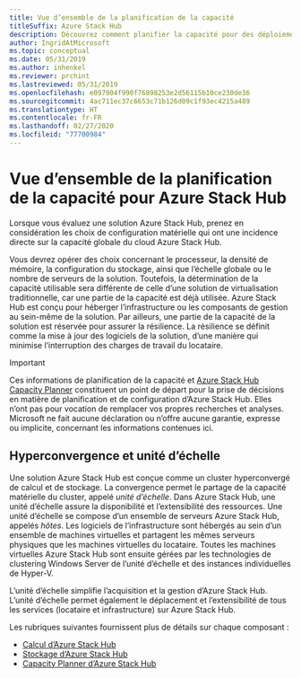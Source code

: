 ```yaml
---
title: Vue d’ensemble de la planification de la capacité
titleSuffix: Azure Stack Hub
description: Découvrez comment planifier la capacité pour des déploiements Azure Stack Hub.
author: IngridAtMicrosoft
ms.topic: conceptual
ms.date: 05/31/2019
ms.author: inhenkel
ms.reviewer: prchint
ms.lastreviewed: 05/31/2019
ms.openlocfilehash: e097904f990f76898253e2d56115b10ce230de36
ms.sourcegitcommit: 4ac711ec37c6653c71b126d09c1f93ec4215a489
ms.translationtype: HT
ms.contentlocale: fr-FR
ms.lasthandoff: 02/27/2020
ms.locfileid: "77700984"
---
```

# <a name="capacity-planning-for-azure-stack-hub-overview"></a>Vue d’ensemble de la planification de la capacité pour Azure Stack Hub

Lorsque vous évaluez une solution Azure Stack Hub, prenez en considération les choix de configuration matérielle qui ont une incidence directe sur la capacité globale du cloud Azure Stack Hub.

Vous devrez opérer des choix concernant le processeur, la densité de mémoire, la configuration du stockage, ainsi que l’échelle globale ou le nombre de serveurs de la solution. Toutefois, la détermination de la capacité utilisable sera différente de celle d’une solution de virtualisation traditionnelle, car une partie de la capacité est déjà utilisée. Azure Stack Hub est conçu pour héberger l’infrastructure ou les composants de gestion au sein-même de la solution. Par ailleurs, une partie de la capacité de la solution est réservée pour assurer la résilience. La résilience se définit comme la mise à jour des logiciels de la solution, d’une manière qui minimise l’interruption des charges de travail du locataire.

> [!IMPORTANT]
> Ces informations de planification de la capacité et [Azure Stack Hub Capacity Planner](https://aka.ms/azstackcapacityplanner) constituent un point de départ pour la prise de décisions en matière de planification et de configuration d’Azure Stack Hub. Elles n’ont pas pour vocation de remplacer vos propres recherches et analyses. Microsoft ne fait aucune déclaration ou n’offre aucune garantie, expresse ou implicite, concernant les informations contenues ici.

## <a name="hyperconvergence-and-the-scale-unit"></a>Hyperconvergence et unité d’échelle
Une solution Azure Stack Hub est conçue comme un cluster hyperconvergé de calcul et de stockage. La convergence permet le partage de la capacité matérielle du cluster, appelé *unité d’échelle*. Dans Azure Stack Hub, une unité d’échelle assure la disponibilité et l’extensibilité des ressources. Une unité d’échelle se compose d’un ensemble de serveurs Azure Stack Hub, appelés *hôtes*. Les logiciels de l’infrastructure sont hébergés au sein d’un ensemble de machines virtuelles et partagent les mêmes serveurs physiques que les machines virtuelles du locataire. Toutes les machines virtuelles Azure Stack Hub sont ensuite gérées par les technologies de clustering Windows Server de l’unité d’échelle et des instances individuelles de Hyper-V.

L’unité d’échelle simplifie l’acquisition et la gestion d’Azure Stack Hub. L’unité d’échelle permet également le déplacement et l’extensibilité de tous les services (locataire et infrastructure) sur Azure Stack Hub.

Les rubriques suivantes fournissent plus de détails sur chaque composant :

- [Calcul d’Azure Stack Hub](azure-stack-capacity-planning-compute.md)
- [Stockage d’Azure Stack Hub](azure-stack-capacity-planning-storage.md)
- [Capacity Planner d’Azure Stack Hub](azure-stack-capacity-planner.md)

